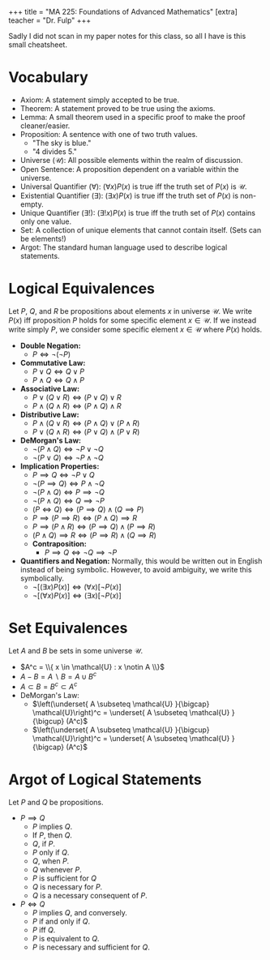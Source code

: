 +++
title = "MA 225: Foundations of Advanced Mathematics"
[extra]
teacher = "Dr. Fulp"
+++

Sadly I did not scan in my paper notes for this class, so all I have is this
small cheatsheet.

# Vocabulary

* Axiom: A statement simply accepted to be true.
* Theorem: A statement proved to be true using the axioms.
* Lemma: A small theorem used in a specific proof to make the proof
  cleaner/easier.
* Proposition: A sentence with one of two truth values.
  * "The sky is blue."
  * "4 divides 5."
* Universe ($\mathcal{U}$): All possible elements within the realm of
  discussion.
* Open Sentence: A proposition dependent on a variable within the universe.
* Universal Quantifier ($\forall$): $(\forall x) P(x)$ is true iff the truth
  set of $P(x)$ is $\mathcal{U}$.
* Existential Quantifier ($\exists$): $(\exists x) P(x)$ is true iff the truth
  set of $P(x)$ is non-empty.
* Unique Quantifier ($\exists!$): $(\exists! x) P(x)$ is true iff the truth set
  of $P(x)$ contains only one value.
* Set: A collection of unique elements that cannot contain itself. (Sets can be
  elements!)
* Argot: The standard human language used to describe logical statements.

# Logical Equivalences

Let $P$, $Q$, and $R$ be propositions about elements $x$ in universe
$\mathcal{U}$. We write $P(x)$ iff proposition $P$ holds for some specific
element $x \in \mathcal{U}$. If we instead write simply $P$, we consider some
specific element $x \in \mathcal{U}$ where $P(x)$ holds.

* **Double Negation:**
  * $P \iff \neg(\neg P)$
* **Commutative Law:**
  * $P \lor Q \iff Q \lor P$
  * $P \land Q \iff Q \land P$
* **Associative Law:**
  * $P \lor (Q \lor R) \iff (P \lor Q) \lor R$
  * $P \land (Q \land R) \iff (P \land Q) \land R$
* **Distributive Law:**
  * $P \land (Q \lor R) \iff (P \land Q) \lor (P \land R)$
  * $P \lor (Q \land R) \iff (P \lor Q) \land (P \lor R)$
* **DeMorgan's Law:**
  * $\neg (P \land Q) \iff \neg P \lor \neg Q$
  * $\neg (P \lor Q) \iff \neg P \land \neg Q$
* **Implication Properties:**
  * $P \implies Q \iff \neg P \lor Q$
  * $\neg (P \implies Q) \iff P \land \neg Q$
  * $\neg (P \land Q) \iff P \implies \neg Q$
  * $\neg (P \land Q) \iff Q \implies \neg P$
  * $(P \iff Q) \iff (P \implies Q) \land (Q \implies P)$
  * $P \implies (P \implies R) \iff (P \land Q) \implies R$
  * $P \implies (P \land R) \iff (P \implies Q) \land (P \implies R)$
  * $(P \land Q) \implies R \iff (P \implies R) \land (Q \implies R)$
  * **Contraposition:**
    * $P \implies Q \iff \neg Q \implies \neg P$
* **Quantifiers and Negation:** Normally, this would be written out in English
  instead of being symbolic. However, to avoid ambiguity, we write this
  symbolically.
  * $\neg [ (\exists x) P(x)] \iff (\forall x)[\neg P(x)]$
  * $\neg [ (\forall x) P(x)] \iff (\exists x)[\neg P(x)]$

# Set Equivalences

Let $A$ and $B$ be sets in some universe $\mathcal{U}$.

* $A^c = \\{ x \in \mathcal{U} : x \notin A \\}$
* $A - B = A \backslash B = A \cup B^c$
* $A \subset B = B^c \subset A^c$
* DeMorgan's Law:
  * $\left(\underset{ A \subseteq \mathcal{U} }{\bigcap} \mathcal{U}\right)^c =
    \underset{ A \subseteq \mathcal{U} }{\bigcup} (A^c)$
  * $\left(\underset{ A \subseteq \mathcal{U} }{\bigcup} \mathcal{U}\right)^c =
    \underset{ A \subseteq \mathcal{U} }{\bigcap} (A^c)$

# Argot of Logical Statements

Let $P$ and $Q$ be propositions.

* $P \implies Q$
  * $P$ implies $Q$.
  * If $P$, then $Q$.
  * $Q$, if $P$.
  * $P$ only if $Q$.
  * $Q$, when $P$.
  * $Q$ whenever $P$.
  * $P$ is sufficient for $Q$
  * $Q$ is necessary for $P$.
  * $Q$ is a necessary consequent of $P$.
* $P \iff Q$
  * $P$ implies $Q$, and conversely.
  * $P$ if and only if $Q$.
  * $P$ iff $Q$.
  * $P$ is equivalent to $Q$.
  * $P$ is necessary and sufficient for $Q$.
